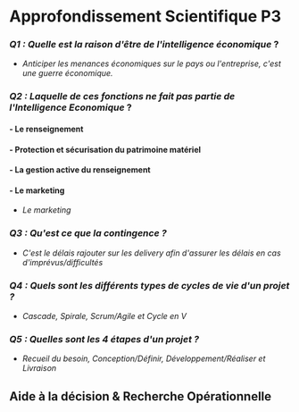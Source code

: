 # Approfondissement Scientifique P3 

### *Q1 : Quelle est la raison d'être de l'intelligence économique* ? 
- *Anticiper les menances économiques sur le pays ou l'entreprise, c'est une guerre économique.*

### *Q2 : Laquelle de ces fonctions ne fait pas partie de l'Intelligence Economique* ? 
####  - Le renseignement
####  - Protection et sécurisation du patrimoine matériel
####  - La gestion active du renseignement
####  - Le marketing  
- *Le marketing*


### *Q3 : Qu'est ce que la contingence ?* 
- *C'est le délais rajouter sur les delivery afin d'assurer les délais en cas d'imprévus/difficultés*

### *Q4 : Quels sont les différents types de cycles de vie d'un projet ?*
- *Cascade, Spirale, Scrum/Agile et Cycle en V*

### *Q5 : Quelles sont les 4 étapes d'un projet ?*
- *Recueil du besoin, Conception/Définir, Développement/Réaliser et Livraison*

## Aide à la décision & Recherche Opérationnelle 




